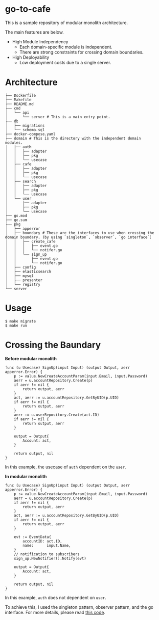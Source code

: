 # go-to-cafe

This is a sample repository of modular monolith architecture.


The main features are below.
- High Module Independency
    - Each domain-specific module is independent.
    - There are strong constraints for crossing domain boundaries.
- High Deployability
    - Low deployment costs due to a single server.

# Architecture
```
├── Dockerfile
├── Makefile
├── README.md
├── cmd
│   └── api
│       └── server # This is a main entry point.
├── db
│   ├── migrations
│   └── schema.sql
├── docker-compose.yaml
├── domain # This is the directory with the independent domain modules.
│   ├── auth
│   │   ├── adapter
│   │   ├── pkg
│   │   └── usecase
│   ├── cafe
│   │   ├── adapter
│   │   ├── pkg
│   │   └── usecase
│   ├── search
│   │   ├── adapter
│   │   ├── pkg
│   │   └── usecase
│   └── user
│       ├── adapter
│       ├── pkg
│       └── usecase
├── go.mod
├── go.sum
├── pkg
│   ├── apperror
│   ├── boundary # These are the interfaces to use when crossing the domain boundary. (by using `singleton`, `observer`, `go interface`)
│   │   ├── create_cafe
│   │   │   ├── event.go
│   │   │   └── notifer.go
│   │   └── sign_up
│   │       ├── event.go
│   │       └── notifer.go
│   ├── config
│   ├── elasticsearch
│   ├── mysql
│   ├── presenter
│   └── registry
└── server
```

# Usage

```
$ make migrate
$ make run
```

# Crossing the Baundary
**Before modular monolith**
```
func (u Usecase) SignUp(input Input) (output Output, aerr apperror.Error) {
	p := value.NewCreateAccountParam(input.Email, input.Password)
	aerr = u.accountRepository.Create(p)
	if aerr != nil {
		return output, aerr
	}
	act, aerr := u.accountRepository.GetByUID(p.UID)
	if aerr != nil {
		return output, aerr
	}
	aerr := u.userRepository.Create(act.ID)
	if aerr != nil {
		return output, aerr
	}

	output = Output{
		Account: act,
	}

	return output, nil
}
```
In this example, the usecase of `auth` dependent on the `user`.

**In modular monolith**
```
func (u Usecase) SignUp(input Input) (output Output, aerr apperror.Error) {
	p := value.NewCreateAccountParam(input.Email, input.Password)
	aerr = u.accountRepository.Create(p)
	if aerr != nil {
		return output, aerr
	}
	act, aerr := u.accountRepository.GetByUID(p.UID)
	if aerr != nil {
		return output, aerr
	}

	evt := EventData{
		accountID: act.ID,
		name:      input.Name,
	}
    // notification to subscribers
	sign_up.NewNotifier().Notify(evt)

	output = Output{
		Account: act,
	}

	return output, nil
}
```
In this example, `auth` does not dependent on `user`.

To achieve this, I used the singleton pattern, observer pattern, and the go interface.
For more details, please read [this code](https://github.com/yamad07/go-to-cafe/tree/main/pkg/boundary).
